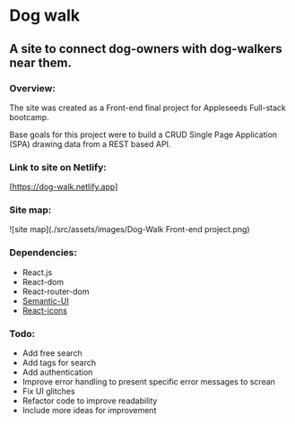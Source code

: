 
# Dog walk 

## A site to connect dog-owners with dog-walkers near them. 


### Overview:
The site was created as a Front-end final project for Appleseeds Full-stack bootcamp.

Base goals for this project were to build a CRUD Single Page Application (SPA) 
drawing data from a REST based API.

### Link to site on Netlify:

[https://dog-walk.netlify.app]


### Site map:

![site map](./src/assets/images/Dog-Walk Front-end project.png)


### Dependencies:

- React.js
- React-dom
- React-router-dom
- [Semantic-UI](https://semantic-ui.com/)
- [React-icons](https://react-icons.github.io/react-icons)


### Todo:

- Add free search
- Add tags for search
- Add authentication 
- Improve error handling to present specific error messages to screan
- Fix UI glitches
- Refactor code to improve readability
- Include more ideas for improvement



